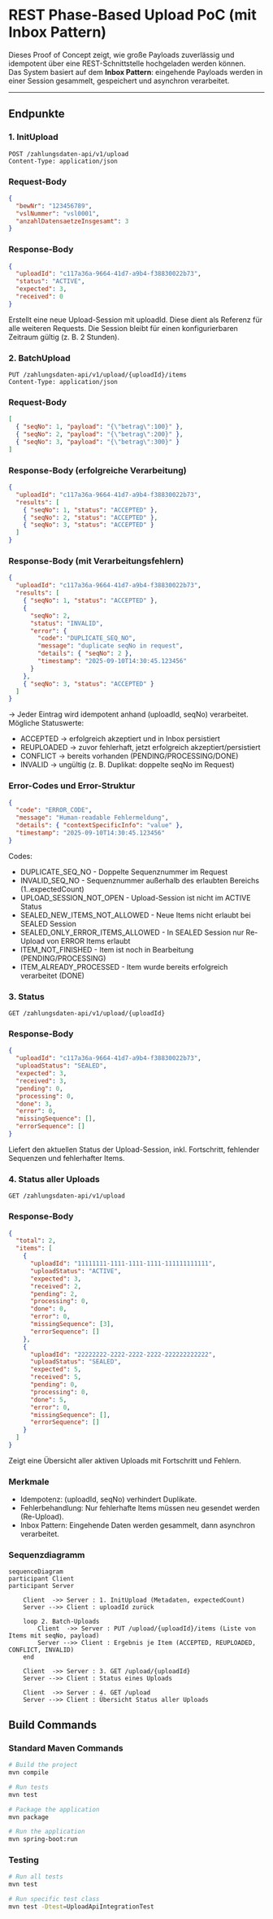 # REST Phase-Based Upload PoC (mit Inbox Pattern)

Dieses Proof of Concept zeigt, wie große Payloads zuverlässig und idempotent über eine REST-Schnittstelle hochgeladen werden können.  
Das System basiert auf dem **Inbox Pattern**: eingehende Payloads werden in einer Session gesammelt, gespeichert und asynchron verarbeitet.

---

## Endpunkte

### 1. InitUpload
```http
POST /zahlungsdaten-api/v1/upload
Content-Type: application/json
```
### Request-Body
```json
{
  "bewNr": "123456789",
  "vslNummer": "vsl0001",
  "anzahlDatensaetzeInsgesamt": 3
}
```
### Response-Body
```json
{
  "uploadId": "c117a36a-9664-41d7-a9b4-f38830022b73",
  "status": "ACTIVE",
  "expected": 3,
  "received": 0
}
```
Erstellt eine neue Upload-Session mit uploadId. Diese dient als Referenz für alle weiteren Requests.
Die Session bleibt für einen konfigurierbaren Zeitraum gültig (z. B. 2 Stunden).


### 2. BatchUpload
```http
PUT /zahlungsdaten-api/v1/upload/{uploadId}/items
Content-Type: application/json
```
### Request-Body
```json
[
  { "seqNo": 1, "payload": "{\"betrag\":100}" },
  { "seqNo": 2, "payload": "{\"betrag\":200}" },
  { "seqNo": 3, "payload": "{\"betrag\":300}" }
]
```
### Response-Body (erfolgreiche Verarbeitung)
```json
{
  "uploadId": "c117a36a-9664-41d7-a9b4-f38830022b73",
  "results": [
    { "seqNo": 1, "status": "ACCEPTED" },
    { "seqNo": 2, "status": "ACCEPTED" },
    { "seqNo": 3, "status": "ACCEPTED" }
  ]
}
```
### Response-Body (mit Verarbeitungsfehlern)
```json
{
  "uploadId": "c117a36a-9664-41d7-a9b4-f38830022b73",
  "results": [
    { "seqNo": 1, "status": "ACCEPTED" },
    {
      "seqNo": 2,
      "status": "INVALID",
      "error": {
        "code": "DUPLICATE_SEQ_NO",
        "message": "duplicate seqNo in request",
        "details": { "seqNo": 2 },
        "timestamp": "2025-09-10T14:30:45.123456"
      }
    },
    { "seqNo": 3, "status": "ACCEPTED" }
  ]
}
```

→ Jeder Eintrag wird idempotent anhand (uploadId, seqNo) verarbeitet.
Mögliche Statuswerte:

* ACCEPTED → erfolgreich akzeptiert und in Inbox persistiert
* REUPLOADED → zuvor fehlerhaft, jetzt erfolgreich akzeptiert/persistiert
* CONFLICT → bereits vorhanden (PENDING/PROCESSING/DONE)
* INVALID → ungültig (z. B. Duplikat: doppelte seqNo im Request)

### Error-Codes und Error-Struktur
```json
{
  "code": "ERROR_CODE",
  "message": "Human-readable Fehlermeldung",
  "details": { "contextSpecificInfo": "value" },
  "timestamp": "2025-09-10T14:30:45.123456"
}
```
Codes:

* DUPLICATE_SEQ_NO - Doppelte Sequenznummer im Request
* INVALID_SEQ_NO - Sequenznummer außerhalb des erlaubten Bereichs (1..expectedCount)
* UPLOAD_SESSION_NOT_OPEN - Upload-Session ist nicht im ACTIVE Status
* SEALED_NEW_ITEMS_NOT_ALLOWED - Neue Items nicht erlaubt bei SEALED Session
* SEALED_ONLY_ERROR_ITEMS_ALLOWED - In SEALED Session nur Re-Upload von ERROR Items erlaubt
* ITEM_NOT_FINISHED - Item ist noch in Bearbeitung (PENDING/PROCESSING)
* ITEM_ALREADY_PROCESSED - Item wurde bereits erfolgreich verarbeitet (DONE)

### 3. Status
```http
GET /zahlungsdaten-api/v1/upload/{uploadId}
```
### Response-Body
```json
{
  "uploadId": "c117a36a-9664-41d7-a9b4-f38830022b73",
  "uploadStatus": "SEALED",
  "expected": 3,
  "received": 3,
  "pending": 0,
  "processing": 0,
  "done": 3,
  "error": 0,
  "missingSequence": [],
  "errorSequence": []
}
```
Liefert den aktuellen Status der Upload-Session, inkl. Fortschritt, fehlender Sequenzen und fehlerhafter Items.

### 4. Status aller Uploads
```http
GET /zahlungsdaten-api/v1/upload
```
### Response-Body
```json
{
  "total": 2,
  "items": [
    {
      "uploadId": "11111111-1111-1111-1111-111111111111",
      "uploadStatus": "ACTIVE",
      "expected": 3,
      "received": 2,
      "pending": 2,
      "processing": 0,
      "done": 0,
      "error": 0,
      "missingSequence": [3],
      "errorSequence": []
    },
    {
      "uploadId": "22222222-2222-2222-2222-222222222222",
      "uploadStatus": "SEALED",
      "expected": 5,
      "received": 5,
      "pending": 0,
      "processing": 0,
      "done": 5,
      "error": 0,
      "missingSequence": [],
      "errorSequence": []
    }
  ]
}
```
Zeigt eine Übersicht aller aktiven Uploads mit Fortschritt und Fehlern.

### Merkmale

* Idempotenz: (uploadId, seqNo) verhindert Duplikate.
* Fehlerbehandlung: Nur fehlerhafte Items müssen neu gesendet werden (Re-Upload).
* Inbox Pattern: Eingehende Daten werden gesammelt, dann asynchron verarbeitet.

### Sequenzdiagramm

```mermaid
sequenceDiagram
participant Client 
participant Server

    Client  ->> Server : 1. InitUpload (Metadaten, expectedCount)
    Server -->> Client : uploadId zurück

    loop 2. Batch-Uploads
        Client  ->> Server : PUT /upload/{uploadId}/items (Liste von Items mit seqNo, payload)
        Server -->> Client : Ergebnis je Item (ACCEPTED, REUPLOADED, CONFLICT, INVALID)
    end

    Client  ->> Server : 3. GET /upload/{uploadId}
    Server -->> Client : Status eines Uploads

    Client  ->> Server : 4. GET /upload
    Server -->> Client : Übersicht Status aller Uploads
```

## Build Commands

### Standard Maven Commands
```bash
# Build the project
mvn compile

# Run tests  
mvn test

# Package the application
mvn package

# Run the application
mvn spring-boot:run
```

### Testing
```bash
# Run all tests
mvn test

# Run specific test class
mvn test -Dtest=UploadApiIntegrationTest
```
